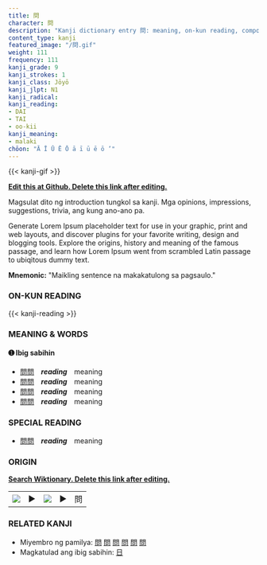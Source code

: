 ```yaml
---
title: 問
character: 問
description: "Kanji dictionary entry 問: meaning, on-kun reading, compounds, origin, related kanji"
content_type: kanji
featured_image: "/問.gif"
weight: 111
frequency: 111
kanji_grade: 9
kanji_strokes: 1
kanji_class: Jōyō
kanji_jlpt: N1
kanji_radical: 
kanji_reading: 
- DAI
- TAI
- oo-kii
kanji_meaning:
- malaki
chōon: "Ā Ī Ū Ē Ō ā ī ū ē ō ’"
---
```

[//]: # (Don't edit the line below. Kanji animated GIF code is automatically generated.)
{{< kanji-gif >}}

[//]: # (Edit below this line.)

**[Edit this at Github. Delete this link after editing.](https://github.com/tim0g/tim/tree/main/content/kanji/問/index.md)**

Magsulat dito ng introduction tungkol sa kanji. Mga opinions, impressions, suggestions, trivia, ang kung ano-ano pa.

Generate Lorem Ipsum placeholder text for use in your graphic, print and web layouts, and discover plugins for your favorite writing, design and blogging tools. Explore the origins, history and meaning of the famous passage, and learn how Lorem Ipsum went from scrambled Latin passage to ubiqitous dummy text.
 
**Mnemonic:** "Maikling sentence na makakatulong sa pagsaulo."

### ON-KUN READING

[//]: # (Don't edit the line below. ON-KUN READING code is automatically generated.)
{{< kanji-reading >}}

### MEANING & WORDS

#### ➊ **Ibig sabihin**
  - [問](../問)[問](../問)　***reading***　meaning
  - [問](../問)[問](../問)　***reading***　meaning
  - [問](../問)[問](../問)　***reading***　meaning
  - [問](../問)[問](../問)　***reading***　meaning

### SPECIAL READING
  - [問](../問)[問](../問)　***reading***　meaning

### ORIGIN

**[Search Wiktionary. Delete this link after editing.](https://wiktionary.org/wiki/問)**
<table class="kanji-table"><tr><td>
<img src="60px-問-bronze.svg.png">
</td><td>▶</td><td>
<img src="60px-問-oracle.svg.png">
</td><td>▶</td>
<td class="kanji-origin">問</td>
</tr></table>

### RELATED KANJI
- Miyembro ng pamilya: [問](../問) [問](../問) [問](../問) [問](../問) [問](../問) [問](../問)
- Magkatulad ang ibig sabihin: [日](../日)
